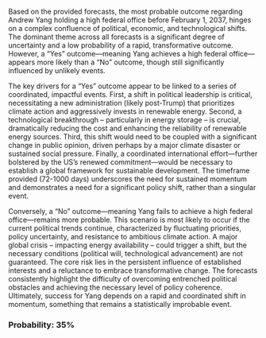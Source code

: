 Based on the provided forecasts, the most probable outcome regarding Andrew Yang holding a high federal office before February 1, 2037, hinges on a complex confluence of political, economic, and technological shifts. The dominant theme across all forecasts is a significant degree of uncertainty and a low probability of a rapid, transformative outcome. However, a “Yes” outcome—meaning Yang achieves a high federal office—appears more likely than a “No” outcome, though still significantly influenced by unlikely events.

The key drivers for a “Yes” outcome appear to be linked to a series of coordinated, impactful events. First, a shift in political leadership is critical, necessitating a new administration (likely post-Trump) that prioritizes climate action and aggressively invests in renewable energy. Second, a technological breakthrough – particularly in energy storage – is crucial, dramatically reducing the cost and enhancing the reliability of renewable energy sources.  Third, this shift would need to be coupled with a significant change in public opinion, driven perhaps by a major climate disaster or sustained social pressure. Finally, a coordinated international effort—further bolstered by the US’s renewed commitment—would be necessary to establish a global framework for sustainable development. The timeframe provided (72-1000 days) underscores the need for sustained momentum and demonstrates a need for a significant policy shift, rather than a singular event. 

Conversely, a “No” outcome—meaning Yang fails to achieve a high federal office—remains more probable. This scenario is most likely to occur if the current political trends continue, characterized by fluctuating priorities, policy uncertainty, and resistance to ambitious climate action. A major global crisis – impacting energy availability – could trigger a shift, but the necessary conditions (political will, technological advancement) are not guaranteed. The core risk lies in the persistent influence of established interests and a reluctance to embrace transformative change.  The forecasts consistently highlight the difficulty of overcoming entrenched political obstacles and achieving the necessary level of policy coherence.  Ultimately, success for Yang depends on a rapid and coordinated shift in momentum, something that remains a statistically improbable event.

### Probability: 35%